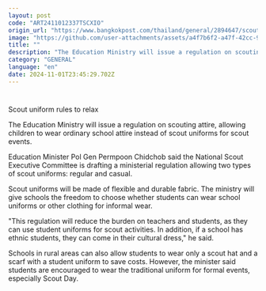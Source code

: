 ```yaml
---
layout: post
code: "ART2411012337TSCXIO"
origin_url: "https://www.bangkokpost.com/thailand/general/2894647/scout-uniform-rules-to-relax"
image: "https://github.com/user-attachments/assets/a4f7b6f2-a47f-42cc-9717-02115085ce9d"
title: ""
description: "The Education Ministry will issue a regulation on scouting attire, allowing children to wear ordinary school attire instead of scout uniforms for scout events."
category: "GENERAL"
language: "en"
date: 2024-11-01T23:45:29.702Z
---
```


# 

Scout uniform rules to relax

The Education Ministry will issue a regulation on scouting attire, allowing children to wear ordinary school attire instead of scout uniforms for scout events.

Education Minister Pol Gen Permpoon Chidchob said the National Scout Executive Committee is drafting a ministerial regulation allowing two types of scout uniforms: regular and casual.

Scout uniforms will be made of flexible and durable fabric. The ministry will give schools the freedom to choose whether students can wear school uniforms or other clothing for informal wear.

"This regulation will reduce the burden on teachers and students, as they can use student uniforms for scout activities. In addition, if a school has ethnic students, they can come in their cultural dress," he said.

Schools in rural areas can also allow students to wear only a scout hat and a scarf with a student uniform to save costs. However, the minister said students are encouraged to wear the traditional uniform for formal events, especially Scout Day.